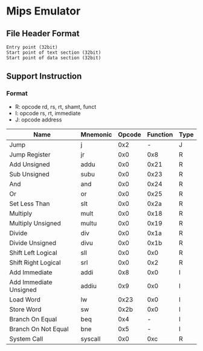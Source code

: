# Mips Emulator

## File Header Format

```
Entry point (32bit)
Start point of text section (32bit)
Start point of data section (32bit)
```

## Support Instruction

### Format

- R: opcode rd, rs, rt, shamt, funct
- I: opcode rs, rt, immediate
- J: opcode address

| Name                   | Mnemonic | Opcode | Function | Type |
|------------------------|----------|--------|----------|------|
| Jump                   | j        | 0x2    | -        | J    |
| Jump Register          | jr       | 0x0    | 0x8      | R    |
| Add Unsigned           | addu     | 0x0    | 0x21     | R    |
| Sub Unsigned           | subu     | 0x0    | 0x23     | R    |
| And                    | and      | 0x0    | 0x24     | R    |
| Or                     | or       | 0x0    | 0x25     | R    |
| Set Less Than          | slt      | 0x0    | 0x2a     | R    |
| Multiply               | mult     | 0x0    | 0x18     | R    |
| Multiply Unsigned      | multu    | 0x0    | 0x19     | R    |
| Divide                 | div      | 0x0    | 0x1a     | R    |
| Divide Unsigned        | divu     | 0x0    | 0x1b     | R    |
| Shift Left Logical     | sll      | 0x0    | 0x0      | R    |
| Shift Right Logical    | srl      | 0x0    | 0x2      | R    |
| Add Immediate          | addi     | 0x8    | 0x0      | I    |
| Add Immediate Unsigned | addiu    | 0x9    | 0x0      | I    |
| Load Word              | lw       | 0x23   | 0x0      | I    |
| Store Word             | sw       | 0x2b   | 0x0      | I    |
| Branch On Equal        | beq      | 0x4    | -        | I    |
| Branch On Not Equal    | bne      | 0x5    | -        | I    |
| System Call            | syscall  | 0x0    | 0xc      | R    |
